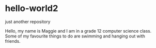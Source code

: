 # hello-world2
just another repository

Hello, my name is Maggie and I am in a grade 12 computer science class. Some of my favourite things to do are swimming and hanging out with friends.
